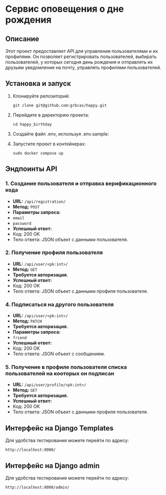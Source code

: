 # Сервис оповещения о дне рождения

## Описание

Этот проект предоставляет API для управления пользователями и их профилями. 
Он позволяет регистрировать пользователей, выбирать пользователей, 
у которых сегодня день рождения и отправлять их друзьям уведомление на почту, 
управлять профилями пользователей.

## Установка и запуск

1. Клонируйте репозиторий:
   ```
   git clone git@github.com:grbcas/happy.git
   ```
2. Перейдите в директорию проекта:
   ```
   cd happy_birthday
   ```
3. Создайте файл .env, используя .env.sample:

4. Запустите проект в контейнерах:
   ```
   sudo docker compose up
   ```

## Эндпоинты API

### 1. Создание пользователя и отправка верификационного кода

- **URL:** `/api/registration/`
- **Метод:** `POST`
- **Параметры запроса:**
- `email`
- `password`
- **Успешный ответ:**
- Код: 200 OK
- Тело ответа: JSON объект с данными пользователя.

### 2. Получение профиля пользователя

- **URL:** `/api/user/<pk:int>/`
- **Метод:** `GET`
- **Требуется авторизация.**
- **Успешный ответ:**
- Код: 200 OK
- Тело ответа: JSON объект с данными профиля пользователя.

### 4. Подписаться на другого пользователя

- **URL:** `/api/user/<pk:int>/`
- **Метод:** `PATCH`
- **Требуется авторизация.**
- **Параметры запроса:**
- `friend` 
- **Успешный ответ:**
- Код: 200 OK
- Тело ответа: JSON объект с сообщением.

### 5. Получение в профиле пользователя cписка пользователей на кооторых он подписан

- **URL:** `/api/user/profile/<pk:int>/`
- **Метод:** `GET`
- **Требуется авторизация.**
- **Успешный ответ:**
- Код: 200 OK
- Тело ответа: JSON объект с данными профиля пользователя.

## Интерфейс на Django Templates

Для удобства тестирования можете перейти по адресу:
```
http://localhost:8000/
```

## Интерфейс на Django admin

Для удобства тестирования можете перейти по адресу:
```
http://localhost:8000/admin/
```
